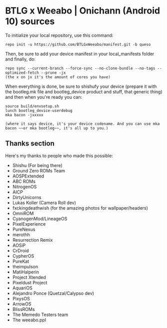 BTLG x Weeabo | Onichann (Android 10) sources
========

To initialize your local repository, use this command:

	repo init -u https://github.com/BTLGxWeeabo/manifest.git -b queso

Then, be sure to add your device manifest in your local_manifests folder and finally, do:

	repo sync --current-branch --force-sync --no-clone-bundle --no-tags --optimized-fetch --prune -jx
	(the x on jx it's the amount of cores you have)
	
When everything is done, be sure to shishufy your device (prepare it with the bootleg.mk file and bootleg_device product and stuff, that generic thing) and then when you're ready you can:

	source build/envsetup.sh
	lunch bootleg_device-userdebug
	mka bacon -jxxxxx
	
	(where it says device, it's your device codename. And you can use mka bacon ~~or mka bootleg~~, it's all up to you.)

Thanks section
--------------
Here's my thanks to people who made this possible:

* Shishu (For being there)
* Ground Zero ROMs Team
* AOSPExtended
* ABC ROMs
* NitrogenOS
* AICP
* DirtyUnicorns
* Lukas Koller (Camera Roll dev)
* fxckingdeathwish (for the amazing photos for wallpaper/headers)
* OmniROM
* CyanogenMod/LineageOS
* PixelExperience
* PureNexus
* merothh
* Resurrection Remix
* AOSiP
* CrDroid
* CypherOS
* PureKat
* theimpulson
* MatiHalperin
* Project Xtended
* Pixeldust Project
* AquariOS
* Alejandro Ponce (Quetzal/Calypso dev)
* PixysOS 
* ArrowOS
* BlissROMs
* The Memedo Testers team
* The weeabo.ppl

